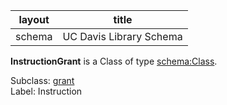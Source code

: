 | layout| title |
| ------------- |:-------------:|
| schema     | UC Davis Library Schema    |

**InstructionGrant** is a Class of type [schema:Class](http://schema.org/Class). <br /> 

Subclass: [grant](http://schema.library.ucdavis.edu/grant)<br /> Label: Instruction<br /> 

